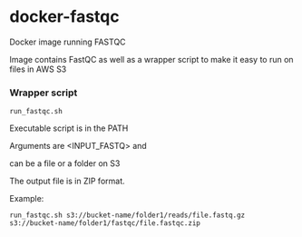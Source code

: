 # docker-fastqc
Docker image running FASTQC

Image contains FastQC as well as a wrapper script to make it easy to run on files in AWS S3

### Wrapper script

`run_fastqc.sh`

Executable script is in the PATH

Arguments are <INPUT_FASTQ> and <OUTPUT>

<OUTPUT> can be a file or a folder on S3

The output file is in ZIP format.

Example:

```
run_fastqc.sh s3://bucket-name/folder1/reads/file.fastq.gz s3://bucket-name/folder1/fastqc/file.fastqc.zip
```
